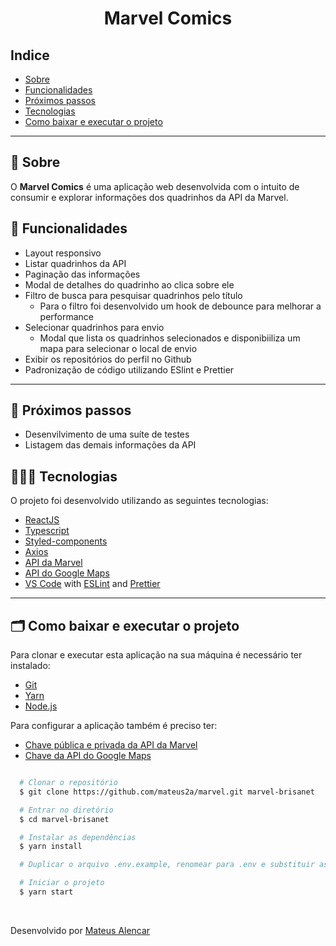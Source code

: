 <h1 align="center">
  Marvel Comics
</h1>

## Indice
- [Sobre](#-sobre)
- [Funcionalidades](#-funcionalidades)
- [Próximos passos](#-próximos-passos)
- [Tecnologias](#-tecnologias)
- [Como baixar e executar o projeto](#-como-baixar-e-executar-o-projeto)

---

## 🔖 Sobre

O **Marvel Comics** é uma aplicação web desenvolvida com o intuito de consumir e explorar informações dos quadrinhos da API da Marvel.

## 🚀 Funcionalidades

- Layout responsivo
- Listar quadrinhos da API
- Paginação das informações
- Modal de detalhes do quadrinho ao clica sobre ele
- Filtro de busca para pesquisar quadrinhos pelo título
  - Para o filtro foi desenvolvido um hook de debounce para melhorar a performance
- Selecionar quadrinhos para envio
  - Modal que lista os quadrinhos selecionados e disponibiiliza um mapa para selecionar o local de envio
- Exibir os repositórios do perfil no Github
- Padronização de código utilizando ESlint e Prettier

---

## 🎯 Próximos passos

- Desenvilvimento de uma suíte de testes
- Listagem das demais informações da API

## 👩🏻‍💻 Tecnologias

O projeto foi desenvolvido utilizando as seguintes tecnologias:

- [ReactJS](https://reactjs.org/)
- [Typescript](https://www.typescriptlang.org/)
- [Styled-components](https://styled-components.com/)
- [Axios](https://axios-http.com/docs/intro)
- [API da Marvel](https://developer.marvel.com/)
- [API do Google Maps](https://developers.google.com/maps/documentation/javascript/overview)
- [VS Code](https://code.visualstudio.com/) with [ESLint](https://eslint.org/) and [Prettier](https://prettier.io/)

---

## 🗂 Como baixar e executar o projeto

Para clonar e executar esta aplicação na sua máquina é necessário ter instalado:
- [Git](https://git-scm.com/)
- [Yarn](https://yarnpkg.com/)
- [Node.js](https://nodejs.org/en/)

Para configurar a aplicação também é preciso ter:
- [Chave pública e privada da API da Marvel](https://developer.marvel.com/account)
- [Chave da API do Google Maps](https://developers.google.com/maps/documentation/javascript/get-api-key)

```bash

  # Clonar o repositório
  $ git clone https://github.com/mateus2a/marvel.git marvel-brisanet

  # Entrar no diretório
  $ cd marvel-brisanet

  # Instalar as dependências
  $ yarn install

  # Duplicar o arquivo .env.example, renomear para .env e substituir as informações de acesso no seu devido local.

  # Iniciar o projeto
  $ yarn start

```

<br />

Desenvolvido por [Mateus Alencar](https://github.com/mateus2a)